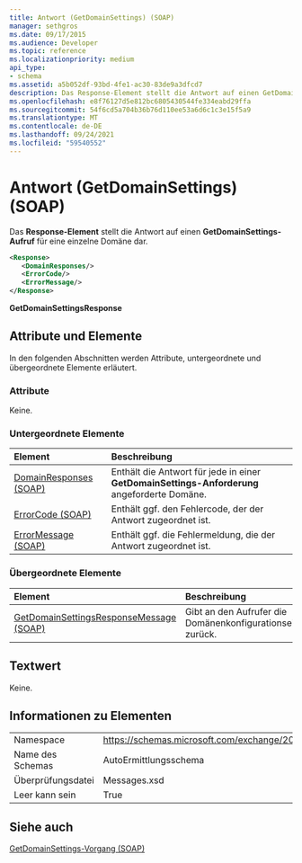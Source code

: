 ```yaml
---
title: Antwort (GetDomainSettings) (SOAP)
manager: sethgros
ms.date: 09/17/2015
ms.audience: Developer
ms.topic: reference
ms.localizationpriority: medium
api_type:
- schema
ms.assetid: a5b052df-93bd-4fe1-ac30-83de9a3dfcd7
description: Das Response-Element stellt die Antwort auf einen GetDomainSettings-Aufruf für eine einzelne Domäne dar.
ms.openlocfilehash: e8f76127d5e812bc6805430544fe334eabd29ffa
ms.sourcegitcommit: 54f6cd5a704b36b76d110ee53a6d6c1c3e15f5a9
ms.translationtype: MT
ms.contentlocale: de-DE
ms.lasthandoff: 09/24/2021
ms.locfileid: "59540552"
---
```

# <a name="response-getdomainsettings-soap"></a>Antwort (GetDomainSettings) (SOAP)

Das **Response-Element** stellt die Antwort auf einen **GetDomainSettings-Aufruf** für eine einzelne Domäne dar. 
  
```XML
<Response>
   <DomainResponses/>
   <ErrorCode/>
   <ErrorMessage/>
</Response>
```

 **GetDomainSettingsResponse**
## <a name="attributes-and-elements"></a>Attribute und Elemente

In den folgenden Abschnitten werden Attribute, untergeordnete und übergeordnete Elemente erläutert.
  
### <a name="attributes"></a>Attribute

Keine.
  
### <a name="child-elements"></a>Untergeordnete Elemente

|**Element**|**Beschreibung**|
|:-----|:-----|
|[DomainResponses (SOAP)](domainresponses-soap.md) <br/> |Enthält die Antwort für jede in einer **GetDomainSettings-Anforderung** angeforderte Domäne.  <br/> |
|[ErrorCode (SOAP)](errorcode-soap.md) <br/> |Enthält ggf. den Fehlercode, der der Antwort zugeordnet ist.  <br/> |
|[ErrorMessage (SOAP)](errormessage-soap.md) <br/> |Enthält ggf. die Fehlermeldung, die der Antwort zugeordnet ist.  <br/> |
   
### <a name="parent-elements"></a>Übergeordnete Elemente

|**Element**|**Beschreibung**|
|:-----|:-----|
|[GetDomainSettingsResponseMessage (SOAP)](getdomainsettingsresponsemessage-soap.md) <br/> |Gibt an den Aufrufer die Domänenkonfigurationseinstellungen zurück.  <br/> |
   
## <a name="text-value"></a>Textwert

Keine.
  
## <a name="element-information"></a>Informationen zu Elementen

|||
|:-----|:-----|
|Namespace  <br/> |https://schemas.microsoft.com/exchange/2010/Autodiscover  <br/> |
|Name des Schemas  <br/> |AutoErmittlungsschema  <br/> |
|Überprüfungsdatei  <br/> |Messages.xsd  <br/> |
|Leer kann sein  <br/> |True  <br/> |
   
## <a name="see-also"></a>Siehe auch



[GetDomainSettings-Vorgang (SOAP)](getdomainsettings-operation-soap.md)

